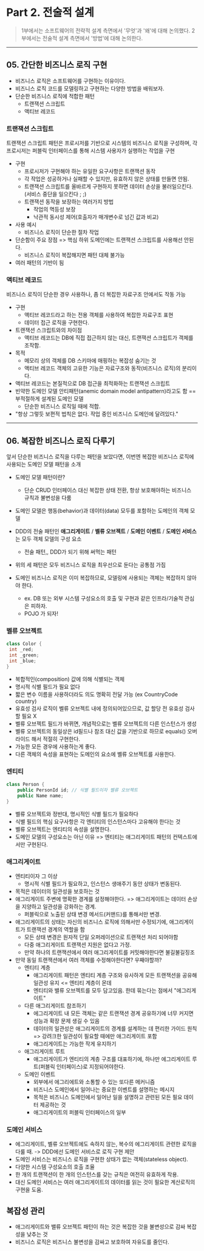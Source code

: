 # Part 2. 전술적 설계
> 1부에서는 소프트웨어의 전략적 설계 측면에서 '무엇'과 '왜'에 대해 논의했다.
> 2부에서는 전술적 설계 측면에서 '방법'에 대해 논의한다.
- - -
## 05. 간단한 비즈니스 로직 구현
- 비즈니스 로직은 소프트웨어를 구현하는 이유이다.
- 비즈니스 로직 코드를 모델링하고 구현하는 다양한 방법을 배워보자.
- 단순한 비즈니스 로직에 적합한 패턴
    - 트랜잭션 스크립트
    - 액티브 레코드
### 트랜잭션 스크립트
트랜잭션 스크립트 패턴은 프로시저를 기반으로 시스템의 비즈니스 로직을 구성하며, 각 프로시저는 퍼블릭 인터페이스를 통해 시스템 사용자가 실행하는 작업을 구현
- 구현
    - 프로시저가 구현해야 하는 유일한 요구사항은 트랜잭션 동작
    - 각 작업은 성공하거나 실패할 수 있지만, 유효하지 않은 상태를 만들면 안됨.
    - 트랜잭션 스크립트를 올바르게 구현하지 못하면 데이터 손상을 불러일으킨다. (서비스 중단을 일으킨다 ; ;)
    - 트랜잭션 동작을 보장하는 여러가지 방법 
      - 작업의 멱등성 보장
      - 낙관적 동시성 제어(호출자가 매개변수로 넘긴 값과 비교)
- 사용 예시
    - 비즈니스 로직이 단순한 절차 작업
- 단순함이 주요 장점 => 핵심 하위 도메인에는 트랜잭션 스크립트를 사용해선 안된다. 
    - 비즈니스 로직이 복잡해지면 패턴 대체 불가능
- 여러 패턴의 기반이 됨
### 액티브 레코드
비즈니스 로직이 단순한 경우 사용하나, 좀 더 복잡한 자료구조 안에서도 작동 가능
- 구현 
    - 액티브 레코드라고 하는 전용 객체를 사용하여 복잡한 자료구조 표현
    - 데이터 접근 로직을 구현한다.
- 트랜잭션 스크립트와의 차이점 
    - 액티브 레코드는 DB에 직접 접근하지 않는 대신, 트랜잭션 스크립트가 객체를 조작함.
- 목적
    - 메모리 상의 객체를 DB 스키마에 매핑하는 복잡성 숨기는 것
    - 액티브 레코드 객체의 고유한 기능은 자료구조와 동작(비즈니스 로직)의 분리이다.
- 액티브 레코드는 본질적으로 DB 접근을 최적화하는 트랜잭션 스크립트
- 빈약한 도메인 모델 안티패턴(anemic domain model antipattern)라고도 함 == 부적절하게 설계된 도메인 모델
    - 단순한 비즈니스 로직일 때에 적합.
- "항상 그렇듯 보편적 법칙은 없다. 작업 중인 비즈니스 도메인에 달려있다."
- - -
## 06. 복잡한 비즈니스 로직 다루기
앞서 단순한 비즈니스 로직을 다루는 패턴을 보았다면, 이번엔 복잡한 비즈니스 로직에 사용되는 도메인 모델 패턴을 소개
- 도메인 모델 패턴이란?
    - 단순 CRUD 인터페이스 대신 복잡한 상태 전환, 항상 보호해야하는 비즈니스 규칙과 불변성을 다룸

- 도메인 모델은 행동(behavior)과 데이터(data) 모두를 포함하는 도메인의 객체 모델
- DDD의 전술 패턴인 **애그리게이트** / **벨류 오브젝트** / **도메인 이벤트** / **도메인 서비스** 는 모두 객체 모델의 구성 요소 
    - 전술 패턴,, DDD가 되기 위해 써먹는 패턴
- 위의 세 패턴은 모두 비즈니스 로직을 최우선으로 둔다는 공통점 가짐
- 도메인 비즈니스 로직은 이미 복잡하므로, 모델링에 사용되는 객체는 복잡하지 않아야 한다.
    - ex. DB 또는 외부 시스템 구성요소의 호출 및 구현과 같은 인프라/기술적 관심은 피하자.
    - POJO 가 되자!
### 벨류 오브젝트
```c#
class Color {
 int _red;
 int _green;
 int _blue;
}
```
- 복합적인(composition) 값에 의해 식별되는 객체
- 명시적 식별 필드가 필요 없다
- 짧은 변수 이름을 사용하더라도 의도 명확히 전달 가능 (ex CountryCode country)
- 유효성 검사 로직이 벨류 오브젝트 내에 정의되어있으므로, 값 할당 전 유효성 검사 할 필요 X
- 벨류 오브젝트 필드가 바뀌면, 개념적으로는 벨류 오브젝트의 다른 인스턴스가 생성
- 벨류 오브젝트의 동일상은 id필드나 참조 대신 값을 기반으로 하므로 equals() 오버라이드 해서 적절히 구현한다.
- 가능한 모든 경우에 사용하는게 좋다.
- 다른 객체의 속성을 표현하는 도메인의 요소에 벨류 오브젝트를 사용한다.
### 엔티티
```c#
class Person {
    public PersonId id; // 식별 필드이자 벨류 오브젝트
    public Name name;
}
```
- 벨류 오브젝트와 정반대, 명시적인 식별 필드가 필요하다
- 식별 필드의 핵심 요구사항은 각 엔티티의 인스턴스마다 고유해야 한다는 것
- 벨류 오브젝트는 엔티티의 속성을 설명한다.
- 도메인 모델의 구성요소는 아닌 이유 => 엔티티는 애그리게이트 패턴의 컨텍스트에서만 구현된다.
### 애그리게이트
- 엔티티이자 그 이상
  - 명시적 식별 필드가 필요하고, 인스턴스 생애주기 동안 상태가 변동된다.
- 목적은 데이터의 일관성을 보호하는 것
- 애그리게이트 주변에 명확한 경계를 설정해야한다. => 애그리게이트는 데이터 손상을 지양하고 일관성을 강화하는 경계.
    - 퍼블릭으로 노출된 상태 변경 메서드(커맨드)를 통해서만 변경. 
- 애그리게이트의 상태는 자신의 비즈니스 로직에 의해서만 수정되기에, 애그리게이트가 트랜잭션 경계의 역할을 함
    - 모든 상태 변경은 원자적 단일 오퍼레이션으로 트랜잭션 처리 되어야함
    - 다중 애그리게이트 트랜잭션 지원은 없다고 가정.
    - 만약 하나의 트랜잭션에서 여러 애그리게이트를 커밋해야한다면 불길불길징조
- 만약 동일 트랜잭션에서 여러 객체를 수정해야한다면? 우째야할까?
    - 엔티티 계층
      - 애그리게이트 패턴은 엔티티 계층 구조와 유사하게 모든 트랜잭션을 공유해 일관성 유지 <= 엔티티 계층이 몬데
      - 엔티티와 밸류 오브젝트를 모두 담고있음. 한데 묶는다는 점에서 "에그리게이트"
    - 다른 애그리게이트 참조하기
      - 에그리게이트 내 모든 객체는 같은 트랜잭션 경계 공유하기에 너무 커지면 성능과 확장 문제 생길 수 있음
      - 데이터의 일관성은 애그리게이트의 경계를 설계하는 데 편리한 가이드 원칙 => 강려크한 일관성이 필요할 때에만 애그리게이트 포함
      - 애그리게이트는 가능한 작게 유지하기
    - 애그리게이트 루트
      - 애그리게이트가 엔티티의 계층 구조를 대표하기에, 하나만 에그리게이트 루트(퍼블릭 인터페이스)로 지정되어야한다.
    - 도메인 이벤트
      - 외부에서 에그리에트와 소통할 수 있는 또다른 메커니즘
      - 비즈니스 도메인에서 일어나는 중요한 이벤트를 설명하는 메시지
      - 목적은 비즈니스 도메인에서 일어난 일을 설명하고 관련된 모든 필요 데이터 제공하는 것
      - 애그리게이트의 퍼블릭 인터페이스의 일부
### 도메인 서비스
- 에그리게이트, 벨류 오브젝트에도 속하지 않는, 복수의 에그리게이트 관련한 로직을 다룰 때. -> DDD에선 도메인 서비스로 로직 구현 제안
- 도메인 서비스는 비즈니스 로직을 구현한 상태가 없는 객체(stateless object).
- 다양한 시스템 구성요소의 호출 조율
- 한 개의 트랜잭션이 한 개의 인스턴스를 갖는 규칙은 여전히 유효하게 작용.
- 대신 도메인 서비스는 여러 애그리게이트의 데이터를 읽는 것이 필요한 계산로직의 구현을 도움.

## 복잡성 관리
- 애그리게이트와 밸류 오브젝트 패턴이 하는 것은 복잡한 것을 불변성으로 감싸 복잡성을 낮추는 것
- 비즈니스 로직은 비즈니스 불변성을 감싸고 보호하여 자유도를 줄인다.
